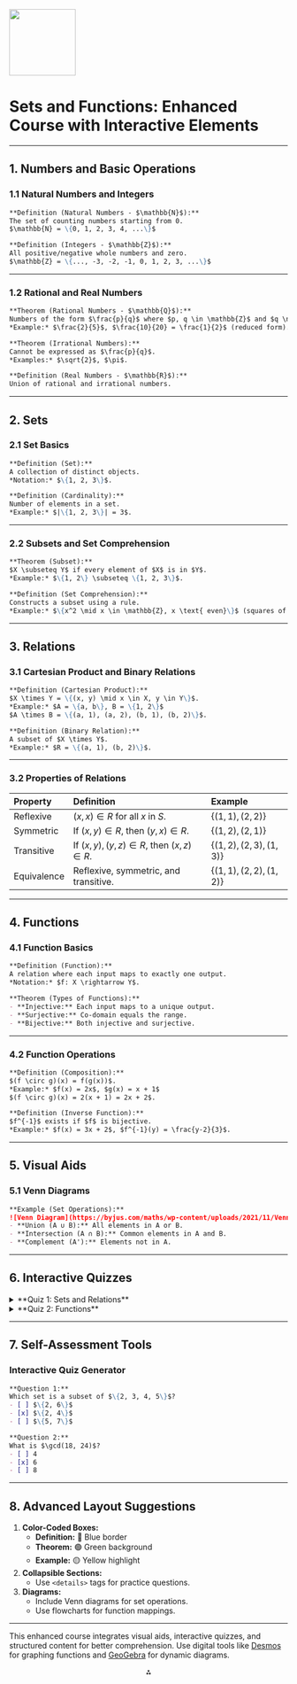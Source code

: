 <img src="https://r2cdn.perplexity.ai/pplx-full-logo-primary-dark%402x.png" class="logo" width="120"/>

# Sets and Functions: Enhanced Course with Interactive Elements


---

## **1. Numbers and Basic Operations**

### **1.1 Natural Numbers and Integers**

```markdown  
**Definition (Natural Numbers - $\mathbb{N}$):**  
The set of counting numbers starting from 0.  
$\mathbb{N} = \{0, 1, 2, 3, 4, ...\}$  

**Definition (Integers - $\mathbb{Z}$):**  
All positive/negative whole numbers and zero.  
$\mathbb{Z} = \{..., -3, -2, -1, 0, 1, 2, 3, ...\}$  
```


---

### **1.2 Rational and Real Numbers**

```markdown  
**Theorem (Rational Numbers - $\mathbb{Q}$):**  
Numbers of the form $\frac{p}{q}$ where $p, q \in \mathbb{Z}$ and $q \neq 0$.  
*Example:* $\frac{2}{5}$, $\frac{10}{20} = \frac{1}{2}$ (reduced form).  

**Theorem (Irrational Numbers):**  
Cannot be expressed as $\frac{p}{q}$.  
*Examples:* $\sqrt{2}$, $\pi$.  

**Definition (Real Numbers - $\mathbb{R}$):**  
Union of rational and irrational numbers.  
```


---

## **2. Sets**

### **2.1 Set Basics**

```markdown  
**Definition (Set):**  
A collection of distinct objects.  
*Notation:* $\{1, 2, 3\}$.  

**Definition (Cardinality):**  
Number of elements in a set.  
*Example:* $|\{1, 2, 3\}| = 3$.  
```


---

### **2.2 Subsets and Set Comprehension**

```markdown  
**Theorem (Subset):**  
$X \subseteq Y$ if every element of $X$ is in $Y$.  
*Example:* $\{1, 2\} \subseteq \{1, 2, 3\}$.  

**Definition (Set Comprehension):**  
Constructs a subset using a rule.  
*Example:* $\{x^2 \mid x \in \mathbb{Z}, x \text{ even}\}$ (squares of even integers).  
```


---

## **3. Relations**

### **3.1 Cartesian Product and Binary Relations**

```markdown  
**Definition (Cartesian Product):**  
$X \times Y = \{(x, y) \mid x \in X, y \in Y\}$.  
*Example:* $A = \{a, b\}, B = \{1, 2\}$  
$A \times B = \{(a, 1), (a, 2), (b, 1), (b, 2)\}$.  

**Definition (Binary Relation):**  
A subset of $X \times Y$.  
*Example:* $R = \{(a, 1), (b, 2)\}$.  
```


---

### **3.2 Properties of Relations**

| **Property** | **Definition** | **Example** |
| :-- | :-- | :-- |
| Reflexive | $(x, x) \in R$ for all $x$ in $S$. | $\{(1,1), (2,2)\}$ |
| Symmetric | If $(x, y) \in R$, then $(y, x) \in R$. | $\{(1,2), (2,1)\}$ |
| Transitive | If $(x, y), (y, z) \in R$, then $(x, z) \in R$. | $\{(1,2), (2,3), (1,3)\}$ |
| Equivalence | Reflexive, symmetric, and transitive. | $\{(1,1), (2,2), (1,2)\}$ |


---

## **4. Functions**

### **4.1 Function Basics**

```markdown  
**Definition (Function):**  
A relation where each input maps to exactly one output.  
*Notation:* $f: X \rightarrow Y$.  

**Theorem (Types of Functions):**  
- **Injective:** Each input maps to a unique output.  
- **Surjective:** Co-domain equals the range.  
- **Bijective:** Both injective and surjective.  
```


---

### **4.2 Function Operations**

```markdown  
**Definition (Composition):**  
$(f \circ g)(x) = f(g(x))$.  
*Example:* $f(x) = 2x$, $g(x) = x + 1$  
$(f \circ g)(x) = 2(x + 1) = 2x + 2$.  

**Definition (Inverse Function):**  
$f^{-1}$ exists if $f$ is bijective.  
*Example:* $f(x) = 3x + 2$, $f^{-1}(y) = \frac{y-2}{3}$.  
```


---

## **5. Visual Aids**

### **5.1 Venn Diagrams**

```markdown  
**Example (Set Operations):**  
![Venn Diagram](https://byjus.com/maths/wp-content/uploads/2021/11/Venn-Diagram-1.png)  
- **Union (A ∪ B):** All elements in A or B.  
- **Intersection (A ∩ B):** Common elements in A and B.  
- **Complement (A'):** Elements not in A.  
```


---

## **6. Interactive Quizzes**

<details>  
<summary>**Quiz 1: Sets and Relations**</summary>  

1. **List all subsets of $\{a, b\}$.**  
   - *Answer:* $\{\}, \{a\}, \{b\}, \{a, b\}$  

2. **Is $f(x) = x^2$ injective on $\mathbb{R}$?**  
   - *Answer:* No, since $f(2) = f(-2) = 4$.  
</details>
<details>  
<summary>**Quiz 2: Functions**</summary>  

1. **Find the range of $f(x) = |x|$.**  
   - *Answer:* $[0, \infty)$  

2. **Solve $15 \mod 4$.**  
   - *Answer:* $3$  
</details>

---

## **7. Self-Assessment Tools**

### **Interactive Quiz Generator**

```markdown  
**Question 1:**  
Which set is a subset of $\{2, 3, 4, 5\}$?  
- [ ] $\{2, 6\}$  
- [x] $\{2, 4\}$  
- [ ] $\{5, 7\}$  

**Question 2:**  
What is $\gcd(18, 24)$?  
- [ ] 4  
- [x] 6  
- [ ] 8  
```


---

## **8. Advanced Layout Suggestions**

1. **Color-Coded Boxes:**
    - **Definition:** 🔵 Blue border
    - **Theorem:** 🟢 Green background
    - **Example:** 🟡 Yellow highlight
2. **Collapsible Sections:**
    - Use `<details>` tags for practice questions.
3. **Diagrams:**
    - Include Venn diagrams for set operations.
    - Use flowcharts for function mappings.

---

This enhanced course integrates visual aids, interactive quizzes, and structured content for better comprehension. Use digital tools like [Desmos](https://www.desmos.com/) for graphing functions and [GeoGebra](https://www.geogebra.org/) for dynamic diagrams.

<div style="text-align: center">⁂</div>

[^1]: M1_VOL1_SETS-FUNCTIONS.pdf

[^2]: https://www.youtube.com/watch?v=2SpuBqvNjHI

[^3]: https://byjus.com/maths/venn-diagrams/

[^4]: https://gmstat.com/maths-pi/chapter-2/sets-functions-and-groups-quizzes/

[^5]: https://www.math.ucdavis.edu/~hunter/intro_analysis_pdf/ch1.pdf

[^6]: https://courses.lumenlearning.com/wmopen-mathforliberalarts/chapter/module-3-overview/

[^7]: https://www.youtube.com/watch?v=n3TrVUSpPM0

[^8]: https://www.vedantu.com/maths/sets-types-and-symbols

[^9]: https://testbook.com/objective-questions/mcq-on-set-theory-and-types-of-sets--5eea6a1439140f30f369f22a

[^10]: https://docs.paraview.org/en/latest/ReferenceManual/colorMapping.html

[^11]: https://web.pdx.edu/~erdman/CALCULUS/CALCULUS_pdf.pdf

